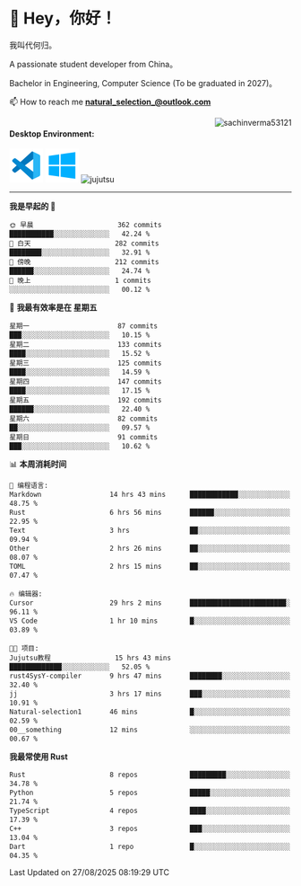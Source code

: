 # 👋 Hey，你好！

我叫代何归。

A passionate student developer from China。

Bachelor in Engineering, Computer Science (To be graduated in 2027)。

📫 How to reach me **natural_selection_@outlook.com**

<div style="display: flex; justify-content: space-between; align-items: flex-start;">
  <div>
    <h4>Desktop Environment: </h4>
    <span>
      <img style="margin: auto;" src="https://raw.githubusercontent.com/sachinverma53121/sachinverma53121/master/icons/vsc.png" alt=vs width="60" height="60"/>
      <img style="margin: auto;" src="https://raw.githubusercontent.com/sachinverma53121/sachinverma53121/master/icons/win10.png" alt=windows10 width="60" height="60"/>
      <img style="margin: auto;" src="https://img2023.cnblogs.com/blog/3292968/202505/3292968-20250515084111916-1835883071.png" alt=jujutsu width="60" height="60"/>
    </span>
  </div>
  <div>
    <img style="margin: auto;" src=https://github-readme-stats.vercel.app/api?username=Natural-selection1&show_icons=true alt=sachinverma53121 />
  </div>
</div>

---

<!--START_SECTION:waka-->
**我是早起的 🐤** 

```text
🌞 早晨                     362 commits         ███████████░░░░░░░░░░░░░░   42.24 % 
🌆 白天                     282 commits         ████████░░░░░░░░░░░░░░░░░   32.91 % 
🌃 傍晚                     212 commits         ██████░░░░░░░░░░░░░░░░░░░   24.74 % 
🌙 晚上                     1 commits           ░░░░░░░░░░░░░░░░░░░░░░░░░   00.12 % 
```
📅 **我最有效率是在 星期五** 

```text
星期一                      87 commits          ███░░░░░░░░░░░░░░░░░░░░░░   10.15 % 
星期二                      133 commits         ████░░░░░░░░░░░░░░░░░░░░░   15.52 % 
星期三                      125 commits         ████░░░░░░░░░░░░░░░░░░░░░   14.59 % 
星期四                      147 commits         ████░░░░░░░░░░░░░░░░░░░░░   17.15 % 
星期五                      192 commits         ██████░░░░░░░░░░░░░░░░░░░   22.40 % 
星期六                      82 commits          ██░░░░░░░░░░░░░░░░░░░░░░░   09.57 % 
星期日                      91 commits          ███░░░░░░░░░░░░░░░░░░░░░░   10.62 % 
```


📊 **本周消耗时间** 

```text
💬 编程语言: 
Markdown                 14 hrs 43 mins      ████████████░░░░░░░░░░░░░   48.75 % 
Rust                     6 hrs 56 mins       ██████░░░░░░░░░░░░░░░░░░░   22.95 % 
Text                     3 hrs               ██░░░░░░░░░░░░░░░░░░░░░░░   09.94 % 
Other                    2 hrs 26 mins       ██░░░░░░░░░░░░░░░░░░░░░░░   08.07 % 
TOML                     2 hrs 15 mins       ██░░░░░░░░░░░░░░░░░░░░░░░   07.47 % 

🔥 编辑器: 
Cursor                   29 hrs 2 mins       ████████████████████████░   96.11 % 
VS Code                  1 hr 10 mins        █░░░░░░░░░░░░░░░░░░░░░░░░   03.89 % 

🐱‍💻 项目: 
Jujutsu教程                15 hrs 43 mins      █████████████░░░░░░░░░░░░   52.05 % 
rust4SysY-compiler       9 hrs 47 mins       ████████░░░░░░░░░░░░░░░░░   32.40 % 
jj                       3 hrs 17 mins       ███░░░░░░░░░░░░░░░░░░░░░░   10.91 % 
Natural-selection1       46 mins             █░░░░░░░░░░░░░░░░░░░░░░░░   02.59 % 
00__something            12 mins             ░░░░░░░░░░░░░░░░░░░░░░░░░   00.67 % 
```

**我最常使用 Rust** 

```text
Rust                     8 repos             █████████░░░░░░░░░░░░░░░░   34.78 % 
Python                   5 repos             █████░░░░░░░░░░░░░░░░░░░░   21.74 % 
TypeScript               4 repos             ████░░░░░░░░░░░░░░░░░░░░░   17.39 % 
C++                      3 repos             ███░░░░░░░░░░░░░░░░░░░░░░   13.04 % 
Dart                     1 repo              █░░░░░░░░░░░░░░░░░░░░░░░░   04.35 % 
```




 Last Updated on 27/08/2025 08:19:29 UTC
<!--END_SECTION:waka-->
